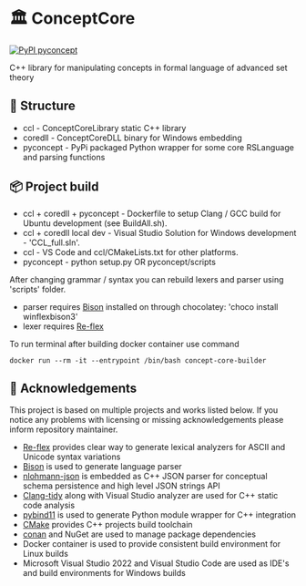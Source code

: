 # 🏛️ ConceptCore

[![PyPI pyconcept](https://badge.fury.io/py/pyconcept.svg)](https://badge.fury.io/py/pyconcept)

C++ library for manipulating concepts in formal language of advanced set theory

## 🌲 Structure

- ccl - ConceptCoreLibrary static C++ library
- coredll - ConceptCoreDLL binary for Windows embedding
- pyconcept - PyPi packaged Python wrapper for some core RSLanguage and parsing functions

## 📦 Project build

- ccl + coredll + pyconcept - Dockerfile to setup Clang / GCC build for Ubuntu development (see BuildAll.sh).
- ccl + coredll local dev - Visual Studio Solution for Windows development - 'CCL_full.sln'.
- ccl - VS Code and ccl/CMakeLists.txt for other platforms.
- pyconcept - python setup.py OR pyconcept/scripts

After changing grammar / syntax you can rebuild lexers and parser using 'scripts' folder.

- parser requires [Bison](https://www.gnu.org/software/bison/) installed on through chocolatey: 'choco install winflexbison3'
- lexer requires [Re-flex](https://github.com/Genivia/RE-flex)

To run terminal after building docker container use command

```
docker run --rm -it --entrypoint /bin/bash concept-core-builder

```

## 💝 Acknowledgements

This project is based on multiple projects and works listed below. If you notice any problems with licensing or missing acknowledgements please inform repository maintainer.

- [Re-flex](https://github.com/Genivia/RE-flex) provides clear way to generate lexical analyzers for ASCII and Unicode syntax variations
- [Bison](https://www.gnu.org/software/bison/) is used to generate language parser
- [nlohmann-json](https://github.com/nlohmann/json) is embedded as C++ JSON parser for conceptual schema persistence and high level JSON strings API
- [Clang-tidy](https://clang.llvm.org/extra/clang-tidy/) along with Visual Studio analyzer are used for C++ static code analysis
- [pybind11](https://github.com/pybind/pybind11) is used to generate Python module wrapper for C++ integration
- [CMake](https://cmake.org/) provides C++ projects build toolchain
- [conan](https://conan.io/) and NuGet are used to manage package dependencies
- Docker container is used to provide consistent build environment for Linux builds
- Microsoft Visual Studio 2022 and Visual Studio Code are used as IDE's and build environments for Windows builds
